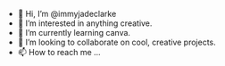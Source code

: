 - 👋 Hi, I’m @immyjadeclarke
- 👀 I’m interested in anything creative.
- 🌱 I’m currently learning canva.
- 💞️ I’m looking to collaborate on cool, creative projects.
- 📫 How to reach me ...

<!---
immyjadeclarke/immyjadeclarke is a ✨ special ✨ repository because its `README.md` (this file) appears on your GitHub profile.
You can click the Preview link to take a look at your changes.
--->
